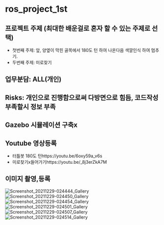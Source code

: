 # ros_project_1st

## 프로젝트 주제 (최대한 배운걸로 혼자 할 수 있는 주제로 선택)
- 첫번째 주제: 앞, 양옆이 막힌 골목에서 180도 턴 하여 나온다음 색깔인식 하여 멈추기.
- 두번째 주제: 미로찾기

## 업무분담: ALL(개인)
## Risks: 개인으로 진행함으로써 다방면으로 힘듬, 코드작성 부족할시 정보 부족
## Gazebo 시뮬레이션 구축x

## Youtube 영상등록
- 터틀봇 180도 턴https://youtu.be/6oxy59a_v6s
- 미로찾기x들어가기https://youtu.be/_8j3erZkA7M

## 이미지 촬영,등록
![Screenshot_20211229-024444_Gallery](https://user-images.githubusercontent.com/90584094/147593139-a2744920-e74a-4ec2-98d4-793978e64e75.jpg)
![Screenshot_20211229-024450_Gallery](https://user-images.githubusercontent.com/90584094/147593144-7b9066c6-256b-456a-ada8-3f8ecdb02858.jpg)
![Screenshot_20211229-024454_Gallery](https://user-images.githubusercontent.com/90584094/147593145-1b791cb0-fe97-44ad-b9fe-46f17f1f5ec8.jpg)
![Screenshot_20211229-024501_Gallery](https://user-images.githubusercontent.com/90584094/147593147-5574de05-b5df-45b9-9025-67668e62973b.jpg)
![Screenshot_20211229-024507_Gallery](https://user-images.githubusercontent.com/90584094/147593149-822f8e59-bde2-4833-b1ce-39bf50182535.jpg)
![Screenshot_20211229-024514_Gallery](https://user-images.githubusercontent.com/90584094/147593153-32932364-c624-4558-bef2-3c074eaf2f05.jpg)
